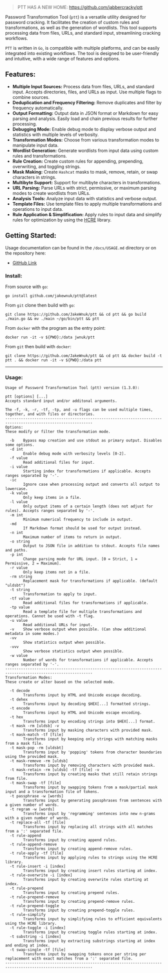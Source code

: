> PTT HAS A NEW HOME: https://github.com/jabbercracky/ptt

 Password Transformation Tool (`ptt`) is a versatile utility designed for password cracking. It facilitates the creation of custom rules and transformations, as well as the generation of wordlists. This tool supports processing data from files, URLs, and standard input, streamlining cracking workflows.

`PTT` is written in `Go`, is compatible with multiple platforms, and can be easily integrated into existing workflows. The tool is designed to be user-friendly and intuitive, with a wide range of features and options.

## Features:
- **Multiple Input Sources:** Process data from files, URLs, and standard input. Accepts directories, files, and URLs as input. Use multiple flags to combine sources.
- **Deduplication and Frequency Filtering:** Remove duplicates and filter by
  frequency automatically.
- **Output Formatting:** Output data in JSON format or Markdown for easy parsing and
  analysis. Easily load and chain previous results for further processing.
- **Debugging Mode:** Enable debug mode to display verbose output and
  statistics with multiple levels of verbosity.
- **Transformation Modes:** Choose from various transformation modes to
  manipulate input data.
- **Wordlist Generation:** Generate wordlists from input data using custom rules
  and transformations.
- **Rule Creation:** Create custom rules for appending, prepending,
  overwriting, and toggling strings.
- **Mask Making:** Create `Hashcat` masks to mask, remove, retain, or swap characters
  in strings.
- **Multibyte Support:** Support for multibyte characters in transformations.
- **URL Parsing:** Parse URLs with strict, permissive, or maximum parsing
  modes to create wordlists from URLs.
- **Analysis Tools:** Analyze input data with statistics and verbose output.
- **Template Files:** Use template files to apply multiple transformations and
  operations to input data.
- **Rule Application & Simplification:** Apply rules to input data and simplify
  rules for optimization by using the [HCRE](https://git.launchpad.net/hcre/tree/README.md) library.

## Getting Started:

Usage documentation can be found in the `/docs/USAGE.md` directory or on the repository here:
- [GitHub Link](https://github.com/JakeWnuk/ptt/tree/main/docs/USAGE.md)

### Install:

From source with `go`:
```
go install github.com/jakewnuk/ptt@latest
```
From `git` clone then build with `go`:
```
git clone https://github.com/JakeWnuk/ptt && cd ptt && go build ./main.go && mv ./main ~/go/bin/ptt && ptt
```
From `docker` with the program as the entry point:
```
docker run -it -v ${PWD}:/data jwnuk/ptt
``` 
From `git` then build with `docker`:
```
git clone https://github.com/JakeWnuk/ptt && cd ptt && docker build -t ptt . && docker run -it -v ${PWD}:/data ptt
```

---
### Usage:
```
Usage of Password Transformation Tool (ptt) version (1.3.0):

ptt [options] [...]
Accepts standard input and/or additonal arguments.

The -f, -k, -r, -tf, -tp, and -u flags can be used multiple times, together, and with files or directories.
-------------------------------------------------------------------------------------------------------------
Options:
These modify or filter the transformation mode.

  -b    Bypass map creation and use stdout as primary output. Disables some options.
  -d int
        Enable debug mode with verbosity levels [0-2].
  -f value
        Read additional files for input.
  -i value
        Starting index for transformations if applicable. Accepts ranges separated by '-'.
  -ic
        Ignore case when processing output and converts all output to lowercase.
  -k value
        Only keep items in a file.
  -l value
        Only output items of a certain length (does not adjust for rules). Accepts ranges separated by '-'.
  -m int
        Minimum numerical frequency to include in output.
  -md
        If Markdown format should be used for output instead.
  -n int
        Maximum number of items to return in output.
  -o string
        Output to JSON file in addition to stdout. Accepts file names and paths.
  -p int
        Change parsing mode for URL input. [0 = Strict, 1 = Permissive, 2 = Maximum].
  -r value
        Only keep items not in a file.
  -rm string
        Replacement mask for transformations if applicable. (default "uldsbt")
  -t string
        Transformation to apply to input.
  -tf value
        Read additional files for transformations if applicable.
  -tp value
        Read a template file for multiple transformations and operations. Cannot be used with -t flag.
  -u value
        Read additional URLs for input.
  -v    Show verbose output when possible. (Can show additional metadata in some modes.)
  -vv
        Show statistics output when possible.
  -vvv
        Show verbose statistics output when possible.
  -w value
        Number of words for transformations if applicable. Accepts ranges separated by '-'.
-------------------------------------------------------------------------------------------------------------
Transformation Modes:
These create or alter based on the selected mode.

  -t decode
        Transforms input by HTML and Unicode escape decoding.
  -t dehex
        Transforms input by decoding $HEX[...] formatted strings.
  -t encode
        Transforms input by HTML and Unicode escape encoding.
  -t hex
        Transforms input by encoding strings into $HEX[...] format.
  -t mask -rm [uldsb] -v
        Transforms input by masking characters with provided mask.
  -t mask-match -tf [file]
        Transforms input by keeping only strings with matching masks from a mask file.
  -t mask-pop -rm [uldsbt]
        Transforms input by 'popping' tokens from character boundaries using the provided mask.
  -t mask-remove -rm [uldsb]
        Transforms input by removing characters with provided mask.
  -t mask-retain -rm [uldsb] -tf [file] -v
        Transforms input by creating masks that still retain strings from file.
  -t mask-swap -tf [file]
        Transforms input by swapping tokens from a mask/partial mask input and a transformation file of tokens.
  -t passphrase -w [words]
        Transforms input by generating passphrases from sentences with a given number of words.
  -t regram -w [words]
        Transforms input by 'regramming' sentences into new n-grams with a given number of words.
  -t replace-all -tf [file]
        Transforms input by replacing all strings with all matches from a ':' separated file.
  -t rule-append
        Transforms input by creating append rules.
  -t rule-append-remove
        Transforms input by creating append-remove rules.
  -t rule-apply -tf [file]
        Transforms input by applying rules to strings using the HCRE library.
  -t rule-insert -i [index]
        Transforms input by creating insert rules starting at index.
  -t rule-overwrite -i [index]
        Transforms input by creating overwrite rules starting at index.
  -t rule-prepend
        Transforms input by creating prepend rules.
  -t rule-prepend-remove
        Transforms input by creating prepend-remove rules.
  -t rule-prepend-toggle
        Transforms input by creating prepend-toggle rules.
  -t rule-simplify
        Transforms input by simplifying rules to efficient equivalents using the HCRE library.
  -t rule-toggle -i [index]
        Transforms input by creating toggle rules starting at index.
  -t substring -i [index]
        Transforms input by extracting substrings starting at index and ending at index.
  -t swap-single -tf [file]
        Transforms input by swapping tokens once per string per replacement with exact matches from a ':' separated file.
-------------------------------------------------------------------------------------------------------------
```
